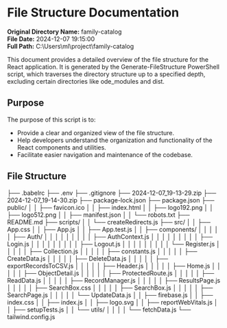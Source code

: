 # File Structure Documentation

**Original Directory Name:** family-catalog  
**File Date:** 2024-12-07 19:15:00  
**Full Path:** C:\Users\ml\project\family-catalog  

This document provides a detailed overview of the file structure for the React application. It is generated by the Generate-FileStructure PowerShell script, which traverses the directory structure up to a specified depth, excluding certain directories like 
ode_modules and dist.

## Purpose

The purpose of this script is to:
- Provide a clear and organized view of the file structure.
- Help developers understand the organization and functionality of the React components and utilities.
- Facilitate easier navigation and maintenance of the codebase.

## File Structure
├── .babelrc
├── .env
├── .gitignore
├── 2024-12-07_19-13-29.zip
├── 2024-12-07_19-14-30.zip
├── package-lock.json
├── package.json
├── public/
│   │   ├── favicon.ico
│   │   ├── index.html
│   │   ├── logo192.png
│   │   ├── logo512.png
│   │   ├── manifest.json
│   │   └── robots.txt
├── README.md
├── scripts/
│   │   └── createRedirects.js
├── src/
│   │   ├── App.css
│   │   ├── App.js
│   │   ├── App.test.js
│   │   ├── components/
│   │   │   │   │   ├── Auth/
│   │   │   │   │   │   │   │   │   ├── AuthContext.js
│   │   │   │   │   │   │   │   │   ├── Login.js
│   │   │   │   │   │   │   │   │   ├── Logout.js
│   │   │   │   │   │   │   │   │   └── Register.js
│   │   │   │   │   ├── Collection.js
│   │   │   │   │   ├── constants.js
│   │   │   │   │   ├── CreateData.js
│   │   │   │   │   ├── DeleteData.js
│   │   │   │   │   ├── exportRecordsToCSV.js
│   │   │   │   │   ├── Header.js
│   │   │   │   │   ├── Home.js
│   │   │   │   │   ├── ObjectDetail.js
│   │   │   │   │   ├── ProtectedRoute.js
│   │   │   │   │   ├── ReadData.js
│   │   │   │   │   ├── RecordManager.js
│   │   │   │   │   ├── ResultsPage.js
│   │   │   │   │   ├── SearchBox.css
│   │   │   │   │   ├── SearchBox.js
│   │   │   │   │   ├── SearchPage.js
│   │   │   │   │   └── UpdateData.js
│   │   ├── firebase.js
│   │   ├── index.css
│   │   ├── index.js
│   │   ├── logo.svg
│   │   ├── reportWebVitals.js
│   │   ├── setupTests.js
│   │   └── utils/
│   │       │   │   └── fetchData.js
└── tailwind.config.js
